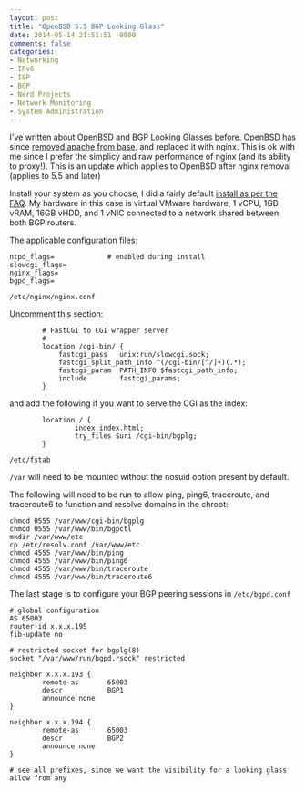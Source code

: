 ```yaml
---
layout: post
title: "OpenBSD 5.5 BGP Looking Glass"
date: 2014-05-14 21:51:51 -0500
comments: false
categories:
- Networking
- IPv6
- ISP
- BGP
- Nerd Projects
- Network Monitoring
- System Administration
---
```

I've written about OpenBSD and BGP Looking Glasses [before](/blog/2013/01/27/building-an-openbsd-bgp-looking-glass/). OpenBSD has since [removed apache from base](http://undeadly.org/cgi?action=article&sid=20140314080734&mode=flat), and replaced it with nginx. This is ok with me since I prefer the simplicy and raw performance of nginx (and its ability to proxy!). This is an update which applies to OpenBSD after nginx removal (applies to 5.5 and later)

Install your system as you choose, I did a fairly default [install as per the FAQ](http://www.openbsd.org/faq/faq4.html). My hardware in this case is virtual VMware hardware, 1 vCPU, 1GB vRAM, 16GB vHDD, and 1 vNIC connected to a network shared between both BGP routers.

<!--more-->

The applicable configuration files:

```text /etc/rc.conf.local
ntpd_flags=             # enabled during install
slowcgi_flags=
nginx_flags=
bgpd_flags=
```

<code>/etc/nginx/nginx.conf</code>

Uncomment this section:

```
        # FastCGI to CGI wrapper server
        #
        location /cgi-bin/ {
            fastcgi_pass   unix:run/slowcgi.sock;
            fastcgi_split_path_info ^(/cgi-bin/[^/]+)(.*);
            fastcgi_param  PATH_INFO $fastcgi_path_info;
            include        fastcgi_params;
        }
```
and add the following if you want to serve the CGI as the index:
```
        location / {
                index index.html;
                try_files $uri /cgi-bin/bgplg;
        }
```

<code>/etc/fstab</code>

<code>/var</code> will need to be mounted without the nosuid option present by default.

The following will need to be run to allow ping, ping6, traceroute, and traceroute6 to function and resolve domains in the chroot:

```
chmod 0555 /var/www/cgi-bin/bgplg
chmod 0555 /var/www/bin/bgpctl
mkdir /var/www/etc
cp /etc/resolv.conf /var/www/etc
chmod 4555 /var/www/bin/ping
chmod 4555 /var/www/bin/ping6
chmod 4555 /var/www/bin/traceroute
chmod 4555 /var/www/bin/traceroute6
```

The last stage is to configure your BGP peering sessions in <code>/etc/bgpd.conf</code>

```
# global configuration
AS 65003
router-id x.x.x.195
fib-update no

# restricted socket for bgplg(8)
socket "/var/www/run/bgpd.rsock" restricted

neighbor x.x.x.193 {
        remote-as       65003
        descr           BGP1
        announce none
}

neighbor x.x.x.194 {
        remote-as       65003
        descr           BGP2
        announce none
}

# see all prefixes, since we want the visibility for a looking glass
allow from any
```
